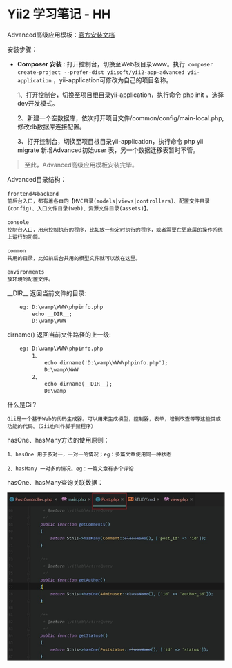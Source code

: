 <h1>Yii2 学习笔记 - HH</h1>

Advanced高级应用模板：[官方安装文档](https://github.com/yiisoft/yii2-app-advanced/blob/master/docs/guide/start-installation.md)

安装步骤：

- **Composer 安装** : 打开控制台，切换至Web根目录www。执行` composer create-project --prefer-dist yiisoft/yii2-app-advanced yii-application` ，yii-application可修改为自己的项目名称。

    1、打开控制台，切换至项目根目录yii-application，执行命令 php init ，选择dev开发模式。

    2、新建一个空数据库，依次打开项目文件/common/config/main-local.php,修改db数据库连接配置。
    
    3、打开控制台，切换至项目根目录yii-application，执行命令 php yii migrate 新增Advanced初始user
    表，另一个数据迁移表暂时不管。
    
> 至此，Advanced高级应用模板安装完毕。

Advanced目录结构：
```
frontend与backend
前后台入口，都有着各自的【MVC目录(models|views|controllers)、配置文件目录(config)、入口文件目录(web)、资源文件目录(assets)】。

console
控制台入口，用来控制执行的程序，比如放一些定时执行的程序，或者需要在更底层的操作系统上运行的功能。

common
共用的目录，比如前后台共用的模型文件就可以放在这里。

environments
放环境的配置文件。
```

\_\_DIR\_\_ 返回当前文件的目录:
```
    eg: D:\wamp\WWW\phpinfo.php
        echo __DIR__;
        D:\wamp\WWW
```

dirname() 返回当前文件路径的上一级:
```
    eg: D:\wamp\WWW\phpinfo.php
        1、
            echo dirname('D:\wamp\WWW\phpinfo.php');
            D:\wamp\WWW
        2、
            echo dirname(__DIR__);
            D:\wamp
```

什么是Gii?
```
Gii是一个基于Web的代码生成器。可以用来生成模型，控制器，表单，增删改查等等这些类或功能的代码。（Gii也叫作脚手架程序）
```

hasOne、hasMany方法的使用原则：
```
1、hasOne 用于多对一，一对一的情况；eg：多篇文章使用同一种状态

2、hasMany 一对多的情况。eg：一篇文章有多个评论
```

hasOne、hasMany查询关联数据：

![avatar](./查询关联数据.jpg)